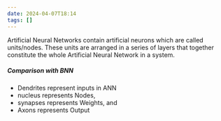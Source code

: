 ```yaml
---
date: 2024-04-07T18:14
tags: []
---
```

Artificial Neural Networks contain artificial neurons which are called units/nodes.
These units are arranged in a series of layers that together constitute the whole Artificial Neural Network in a system.
##### Comparison with BNN
- Dendrites represent inputs in ANN
- nucleus represents Nodes,
- synapses represents Weights, and
- Axons represents Output